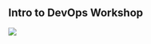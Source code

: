 Intro to DevOps Workshop
------------------------

[![](https://images.microbadger.com/badges/image/vickymg/project_unicorn.svg)](https://microbadger.com/images/vickymg/project_unicorn "Get your own image badge on microbadger.com")
